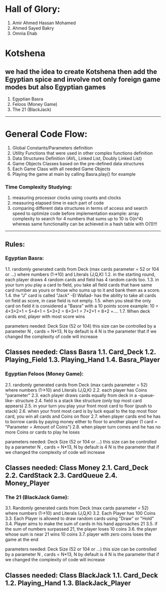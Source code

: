 # Hall of Glory:
1. Amir Ahmed Hassan Mohamed
2. Ahmed Sayed Bakry
3. Omnia Ehab

# Kotshena
we had the idea to create Kotshena then add the Egyptian spice and
involve not only foreign game modes but also Egyptian games
------------------------------------------------------------------------------------------------------------
1. Egyptian Basra
2. Feloos		(Money Game)
3. The 21		(BlackJack)
------------------------------------------------------------------------------------------------------------
# General Code Flow:
1. Global Constants/Parameters definition
2. Utility Functions that were used in other complex functions definition
3. Data Structures Definition (AVL, Linked List, Doubly Linked List)
4. Game Objects Classes based on the pre-defined data structures
5. Each Game Class with all needed Game Objects
6. Playing the game at main by calling Basra.play() for example

### Time Complexity Studying:
1. measuring processor clocks using counts and clocks
2. measuring elapsed time in each part of code
3. comparing different data structures in terms of access and search speed
	to optimize code before implementation
	example: array complexity to search for 4 numbers that sums up to 10 is O(n^4)
			whereas same functionality can be achieved in a hash table with O(1)!!!

----------------------------------------------------------------------------------------------------------------------------
## Rules:
### Egyptian Basra:
1.1. randomly generated cards from Deck (max cards parameter = 52 or 104 or ...) where numbers (1->10) and Literals (J,Q,K)
1.2. in the starting round, each player draws 4 random cards and field has 4 random cards too.
1.3. in your turn you play a card to field, you take all field cards that have
	 same card number as yours or those who sums up to it and bank them as a score.
1.4. the "J" card is called "Jack" -El Wallad- has the ability to take
	 all cards on field as score, in case field is not empty.
1.5. when you steal the only card on field it is considered a "Basra" with a 10 points score
	example: 10 = 4+3+2+1 = 5+4+1 = 5+3+2 = 6+3+1 = 7+2+1 = 8+2 =....
1.7. When deck cards end, player with most score wins

parameters needed:	Deck Size (52 or 104)
this size can be controlled by a parameter N , cards = N*13, N by default is 4
N is the parameter that if we changed the complexity of code will increase

Classes needed:
Class Basra
	1.1. Card_Deck
	1.2. Playing_Field
	1.3. Playing_Hand
	1.4. Basra_Player
------------------------------------------------------------------------------------------------------------
### Egyptian Feloos (Money Game):
2.1. randomly generated cards from Deck (max cards parameter = 52) where numbers (1->10) and Literals (J,Q,K)
2.2. each player has Coins "parameter"
2.3. each player draws cards equally from deck in a -queue-like- structure
2.4. field is a stack like structure (only top most card appears)
2.5. in your turn you play your front most card to floor (push to stack)
2.6. when your front most card is by luck equal to the top most floor card, you win all cards and Coins on floor
2.7. when player cards end he has to borrow cards by paying money either to floor to another player (1 card = "Parameter = Amount of Coins")
2.8. when player turn comes and he has no more Coins or cards to play he loses

parameters needed:	Deck Size (52 or 104 or ...)
this size can be controlled by a parameter N , cards = N*13, N by default is 4
N is the parameter that if we changed the complexity of code will increase

Classes needed:
Class Money
	2.1. Card_Deck
	2.2. CardStack
	2.3. CardQueue
	2.4. Money_Player
------------------------------------------------------------------------------------------------------------
### The 21 (BlackJack Game):
3.1. Randomly generated cards from Deck (max cards parameter = 52) where numbers (1->10) and Literals (J,Q,K)
3.2. Each Player has 100 Coins
3.3. Each Player is allowed to draw random cards using "Draw" or "Hold"
3.4. Player aims to make the sum of cards in his hand approaches 21
3.5. if the sum of numbers surpassed 21, the player loses 10 coins
3.6. the player whose sum is near 21 wins 10 coins
3.7. player with zero coins loses the game at the end

parameters needed:	Deck Size (52 or 104 or ...)
this size can be controlled by a parameter N , cards = N*13, N by default is 4
N is the parameter that if we changed the complexity of code will increase

Classes needed:
Class BlackJack
	1.1. Card_Deck
	1.2. Playing_Hand
	1.3. BlackJack_Player
-------------------------------------------------------------------------------------
